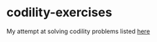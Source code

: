 # codility-exercises
My attempt at solving codility problems listed [here](https://app.codility.com/programmers/lessons/1-iterations/)
